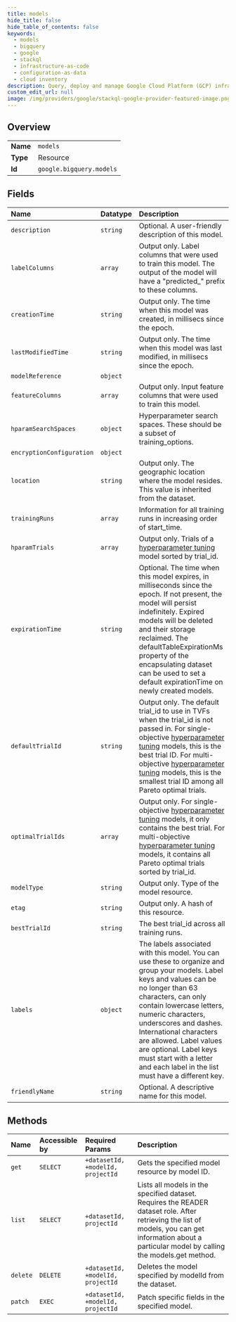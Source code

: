 ```yaml
---
title: models
hide_title: false
hide_table_of_contents: false
keywords:
  - models
  - bigquery
  - google    
  - stackql
  - infrastructure-as-code
  - configuration-as-data
  - cloud inventory
description: Query, deploy and manage Google Cloud Platform (GCP) infrastructure and resources using SQL
custom_edit_url: null
image: /img/providers/google/stackql-google-provider-featured-image.png
---
```

  
    

## Overview
<table><tbody>
<tr><td><b>Name</b></td><td><code>models</code></td></tr>
<tr><td><b>Type</b></td><td>Resource</td></tr>
<tr><td><b>Id</b></td><td><code>google.bigquery.models</code></td></tr>
</tbody></table>

## Fields
| Name | Datatype | Description |
|:-----|:---------|:------------|
| `description` | `string` | Optional. A user-friendly description of this model. |
| `labelColumns` | `array` | Output only. Label columns that were used to train this model. The output of the model will have a "predicted_" prefix to these columns. |
| `creationTime` | `string` | Output only. The time when this model was created, in millisecs since the epoch. |
| `lastModifiedTime` | `string` | Output only. The time when this model was last modified, in millisecs since the epoch. |
| `modelReference` | `object` |  |
| `featureColumns` | `array` | Output only. Input feature columns that were used to train this model. |
| `hparamSearchSpaces` | `object` | Hyperparameter search spaces. These should be a subset of training_options. |
| `encryptionConfiguration` | `object` |  |
| `location` | `string` | Output only. The geographic location where the model resides. This value is inherited from the dataset. |
| `trainingRuns` | `array` | Information for all training runs in increasing order of start_time. |
| `hparamTrials` | `array` | Output only. Trials of a [hyperparameter tuning](/bigquery-ml/docs/reference/standard-sql/bigqueryml-syntax-hp-tuning-overview) model sorted by trial_id. |
| `expirationTime` | `string` | Optional. The time when this model expires, in milliseconds since the epoch. If not present, the model will persist indefinitely. Expired models will be deleted and their storage reclaimed. The defaultTableExpirationMs property of the encapsulating dataset can be used to set a default expirationTime on newly created models. |
| `defaultTrialId` | `string` | Output only. The default trial_id to use in TVFs when the trial_id is not passed in. For single-objective [hyperparameter tuning](/bigquery-ml/docs/reference/standard-sql/bigqueryml-syntax-hp-tuning-overview) models, this is the best trial ID. For multi-objective [hyperparameter tuning](/bigquery-ml/docs/reference/standard-sql/bigqueryml-syntax-hp-tuning-overview) models, this is the smallest trial ID among all Pareto optimal trials. |
| `optimalTrialIds` | `array` | Output only. For single-objective [hyperparameter tuning](/bigquery-ml/docs/reference/standard-sql/bigqueryml-syntax-hp-tuning-overview) models, it only contains the best trial. For multi-objective [hyperparameter tuning](/bigquery-ml/docs/reference/standard-sql/bigqueryml-syntax-hp-tuning-overview) models, it contains all Pareto optimal trials sorted by trial_id. |
| `modelType` | `string` | Output only. Type of the model resource. |
| `etag` | `string` | Output only. A hash of this resource. |
| `bestTrialId` | `string` | The best trial_id across all training runs. |
| `labels` | `object` | The labels associated with this model. You can use these to organize and group your models. Label keys and values can be no longer than 63 characters, can only contain lowercase letters, numeric characters, underscores and dashes. International characters are allowed. Label values are optional. Label keys must start with a letter and each label in the list must have a different key. |
| `friendlyName` | `string` | Optional. A descriptive name for this model. |
## Methods
| Name | Accessible by | Required Params | Description |
|:-----|:--------------|:----------------|:------------|
| `get` | `SELECT` | `+datasetId, +modelId, projectId` | Gets the specified model resource by model ID. |
| `list` | `SELECT` | `+datasetId, projectId` | Lists all models in the specified dataset. Requires the READER dataset role. After retrieving the list of models, you can get information about a particular model by calling the models.get method. |
| `delete` | `DELETE` | `+datasetId, +modelId, projectId` | Deletes the model specified by modelId from the dataset. |
| `patch` | `EXEC` | `+datasetId, +modelId, projectId` | Patch specific fields in the specified model. |
